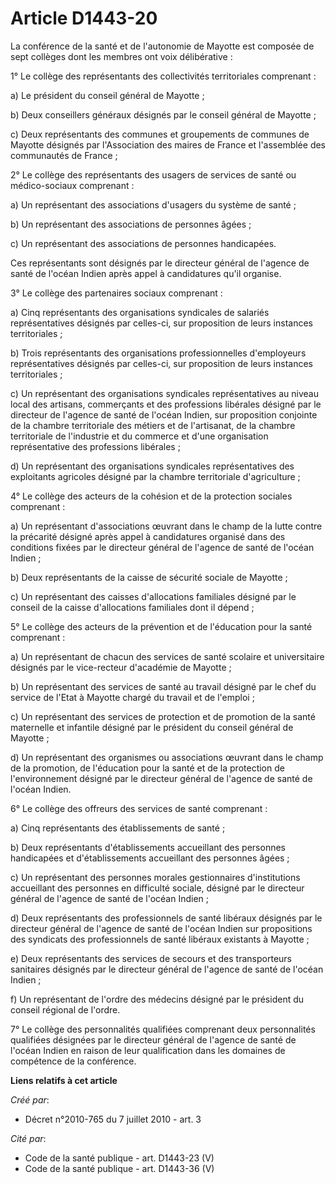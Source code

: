# Article D1443-20

La conférence de la santé et de l'autonomie de Mayotte est composée de sept collèges dont les membres ont voix
délibérative : 

1° Le collège des représentants des collectivités territoriales comprenant : 

a) Le président du conseil général de Mayotte ; 

b) Deux conseillers généraux désignés par le conseil général de Mayotte ; 

c) Deux représentants des communes et groupements de communes de Mayotte désignés par l'Association des maires de France et
l'assemblée des communautés de France ; 

2° Le collège des représentants des usagers de services de santé ou médico-sociaux comprenant : 

a) Un représentant des associations d'usagers du système de santé ; 

b) Un représentant des associations de personnes âgées ; 

c) Un représentant des associations de personnes handicapées. 

Ces représentants sont désignés par le directeur général de l'agence de santé de l'océan Indien après appel à candidatures
qu'il organise. 

3° Le collège des partenaires sociaux comprenant : 

a) Cinq représentants des organisations syndicales de salariés représentatives désignés par celles-ci, sur proposition de
leurs instances territoriales ; 

b) Trois représentants des organisations professionnelles d'employeurs représentatives désignés par celles-ci, sur
proposition de leurs instances territoriales ; 

c) Un représentant des organisations syndicales représentatives au niveau local des artisans, commerçants et des professions
libérales désigné par le directeur de l'agence de santé de l'océan Indien, sur proposition conjointe de la chambre
territoriale des métiers et de l'artisanat, de la chambre territoriale de l'industrie et du commerce et d'une organisation
représentative des professions libérales ; 

d) Un représentant des organisations syndicales représentatives des exploitants agricoles désigné par la chambre territoriale
d'agriculture ; 

4° Le collège des acteurs de la cohésion et de la protection sociales comprenant : 

a) Un représentant d'associations œuvrant dans le champ de la lutte contre la précarité désigné après appel à candidatures
organisé dans des conditions fixées par le directeur général de l'agence de santé de l'océan Indien ; 

b) Deux représentants de la caisse de sécurité sociale de Mayotte ; 

c) Un représentant des caisses d'allocations familiales désigné par le conseil de la caisse d'allocations familiales dont il
dépend ; 

5° Le collège des acteurs de la prévention et de l'éducation pour la santé comprenant : 

a) Un représentant de chacun des services de santé scolaire et universitaire désignés par le vice-recteur d'académie de
Mayotte ; 

b) Un représentant des services de santé au travail désigné par le chef du service de l'Etat à Mayotte chargé du travail et
de l'emploi ; 

c) Un représentant des services de protection et de promotion de la santé maternelle et infantile désigné par le président du
conseil général de Mayotte ; 

d) Un représentant des organismes ou associations œuvrant dans le champ de la promotion, de l'éducation pour la santé et de
la protection de l'environnement désigné par le directeur général de l'agence de santé de l'océan Indien. 

6° Le collège des offreurs des services de santé comprenant : 

a) Cinq représentants des établissements de santé ; 

b) Deux représentants d'établissements accueillant des personnes handicapées et d'établissements accueillant des personnes
âgées ; 

c) Un représentant des personnes morales gestionnaires d'institutions accueillant des personnes en difficulté sociale,
désigné par le directeur général de l'agence de santé de l'océan Indien ; 

d) Deux représentants des professionnels de santé libéraux désignés par le directeur général de l'agence de santé de l'océan
Indien sur propositions des syndicats des professionnels de santé libéraux existants à Mayotte ; 

e) Deux représentants des services de secours et des transporteurs sanitaires désignés par le directeur général de l'agence
de santé de l'océan Indien ; 

f) Un représentant de l'ordre des médecins désigné par le président du conseil régional de l'ordre. 

7° Le collège des personnalités qualifiées comprenant deux personnalités qualifiées désignées par le directeur général de
l'agence de santé de l'océan Indien en raison de leur qualification dans les domaines de compétence de la conférence.

**Liens relatifs à cet article**

_Créé par_:

  - Décret n°2010-765 du 7 juillet 2010 - art. 3

_Cité par_:

  - Code de la santé publique - art. D1443-23 (V)
  - Code de la santé publique - art. D1443-36 (V)
